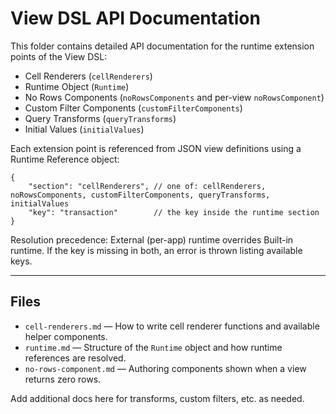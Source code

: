 # View DSL API Documentation

This folder contains detailed API documentation for the runtime extension points of the View DSL:

- Cell Renderers (`cellRenderers`)
- Runtime Object (`Runtime`)
- No Rows Components (`noRowsComponents` and per-view `noRowsComponent`)
- Custom Filter Components (`customFilterComponents`)
- Query Transforms (`queryTransforms`)
- Initial Values (`initialValues`)

Each extension point is referenced from JSON view definitions using a Runtime Reference object:

```jsonc
{
    "section": "cellRenderers", // one of: cellRenderers, noRowsComponents, customFilterComponents, queryTransforms, initialValues
    "key": "transaction"        // the key inside the runtime section
}
```

Resolution precedence: External (per-app) runtime overrides Built-in runtime. If the key is missing in both, an error is thrown listing available keys.

---

## Files
- `cell-renderers.md` — How to write cell renderer functions and available helper components.
- `runtime.md` — Structure of the `Runtime` object and how runtime references are resolved.
- `no-rows-component.md` — Authoring components shown when a view returns zero rows.

Add additional docs here for transforms, custom filters, etc. as needed.

